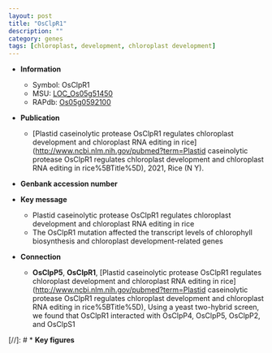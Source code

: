 ```yaml
---
layout: post
title: "OsClpR1"
description: ""
category: genes
tags: [chloroplast, development, chloroplast development]
---
```


* **Information**  
    + Symbol: OsClpR1  
    + MSU: [LOC_Os05g51450](http://rice.plantbiology.msu.edu/cgi-bin/ORF_infopage.cgi?orf=LOC_Os05g51450)  
    + RAPdb: [Os05g0592100](http://rapdb.dna.affrc.go.jp/viewer/gbrowse_details/irgsp1?name=Os05g0592100)  

* **Publication**  
    + [Plastid caseinolytic protease OsClpR1 regulates chloroplast development and chloroplast RNA editing in rice](http://www.ncbi.nlm.nih.gov/pubmed?term=Plastid caseinolytic protease OsClpR1 regulates chloroplast development and chloroplast RNA editing in rice%5BTitle%5D), 2021, Rice (N Y).

* **Genbank accession number**  

* **Key message**  
    + Plastid caseinolytic protease OsClpR1 regulates chloroplast development and chloroplast RNA editing in rice
    + The OsClpR1 mutation affected the transcript levels of chlorophyll biosynthesis and chloroplast development-related genes

* **Connection**  
    + __OsClpP5__, __OsClpR1__, [Plastid caseinolytic protease OsClpR1 regulates chloroplast development and chloroplast RNA editing in rice](http://www.ncbi.nlm.nih.gov/pubmed?term=Plastid caseinolytic protease OsClpR1 regulates chloroplast development and chloroplast RNA editing in rice%5BTitle%5D),  Using a yeast two-hybrid screen, we found that OsClpR1 interacted with OsClpP4, OsClpP5, OsClpP2, and OsClpS1

[//]: # * **Key figures**  


